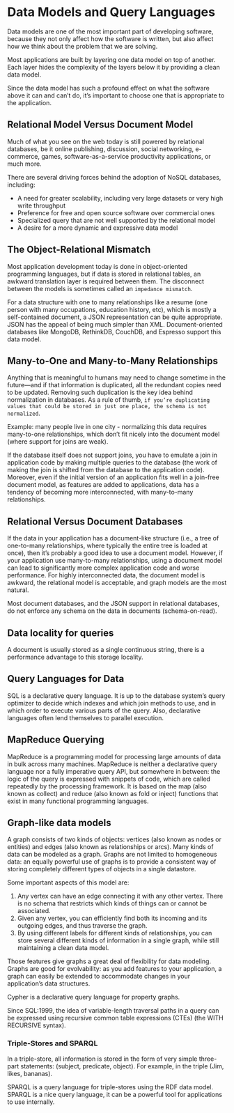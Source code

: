 # Data Models and Query Languages
Data models are one of the most important part of developing software, because they not only affect how the software is written, but also affect how we think about the problem that we are solving. 

Most applications are built by layering one data model on top of another. Each layer hides the complexity of the layers below it by providing a clean data model.

Since the data model has such a profound effect on what the software above it can and can’t do, it’s important to choose one that is appropriate to the application.

## Relational Model Versus Document Model
Much of what you see on the web today is still powered by relational databases, be it online publishing, discussion, social networking, e-commerce, games, software-as-a-service productivity applications, or much more.

There are several driving forces behind the adoption of NoSQL databases, including:
- A need for greater scalability, including very large datasets or very high write throughput
- Preference for free and open source software over commercial ones
- Specialized query that are not well supported by the relational model
- A desire for a more dynamic and expressive data model

## The Object-Relational Mismatch
Most application development today is done in object-oriented programming languages, but if data is stored in relational tables, an awkward translation layer is required between them. The disconnect between the models is sometimes called an `impedance mismatch`.

For a data structure with one to many relationships like a resume (one person with many occupations, education history, etc), which is mostly a self-contained document, a JSON representation can be quite appropriate. JSON has the appeal of being much simpler than XML. Document-oriented databases like MongoDB, RethinkDB, CouchDB, and Espresso support this data model.

## Many-to-One and Many-to-Many Relationships
Anything that is meaningful to humans may need to change sometime in the future—and if that information is duplicated, all the redundant copies need to be updated. Removing such duplication is the key idea behind normalization in databases. As a rule of thumb, `if you’re duplicating values that could be stored in just one place, the schema is not normalized`.

Example: many people live in one city - normalizing this data requires many-to-one relationships, which don’t fit nicely into the document model (where support for joins are weak).

If the database itself does not support joins, you have to emulate a join in application code by making multiple queries to the database (the work of making the join is shifted from the database to the application code). Moreover, even if the initial version of an application fits well in a join-free document model, as features are added to applications, data has a tendency of becoming more interconnected, with many-to-many relationships. 

## Relational Versus Document Databases
If the data in your application has a document-like structure (i.e., a tree of one-to-many relationships, where typically the entire tree is loaded at once), then it’s probably a good idea to use a document model. However, if your application use many-to-many relationships, using a document model can lead to significantly more complex application code and worse performance. For highly interconnected data, the document model is awkward, the relational model is acceptable, and graph models are the most natural.

Most document databases, and the JSON support in relational databases, do not enforce any schema on the data in documents (schema-on-read).

## Data locality for queries
A document is usually stored as a single continuous string, there is a performance advantage to this storage locality.

## Query Languages for Data
SQL is a declarative query language. It is up to the database system’s query optimizer to decide which indexes and which join methods to use, and in which order to execute various parts of the query. Also, declarative languages often lend themselves to parallel execution.

## MapReduce Querying
MapReduce is a programming model for processing large amounts of data in bulk across many machines. MapReduce is neither a declarative query language nor a fully imperative query API, but somewhere in between: the logic of the query is expressed with snippets of code, which are called repeatedly by the processing framework. It is based on the map (also known as collect) and reduce (also known as fold or inject) functions that exist in many functional programming languages.

## Graph-like data models
A graph consists of two kinds of objects: vertices (also known as nodes or entities) and edges (also known as relationships or arcs). Many kinds of data can be modeled as a graph. Graphs are not limited to homogeneous data: an equally powerful use of graphs is to provide a consistent way of storing completely different types of objects in a single datastore.

Some important aspects of this model are:
1. Any vertex can have an edge connecting it with any other vertex. There is no schema that restricts which kinds of things can or cannot be associated.
2. Given any vertex, you can efficiently find both its incoming and its outgoing edges, and thus traverse the graph.
3. By using different labels for different kinds of relationships, you can store several different kinds of information in a single graph, while still maintaining a clean data model.

Those features give graphs a great deal of flexibility for data modeling. Graphs are good for evolvability: as you add features to your application, a graph can easily be extended to accommodate changes in your application’s data structures.

Cypher is a declarative query language for property graphs. 

Since SQL:1999, the idea of variable-length traversal paths in a query can be expressed using recursive common table expressions (CTEs) (the WITH RECURSIVE syntax).

### Triple-Stores and SPARQL
In a triple-store, all information is stored in the form of very simple three-part statements: (subject, predicate, object). For example, in the triple (Jim, likes, bananas). 

SPARQL is a query language for triple-stores using the RDF data model. SPARQL is a nice query language, it can be a powerful tool for applications to use internally.




















